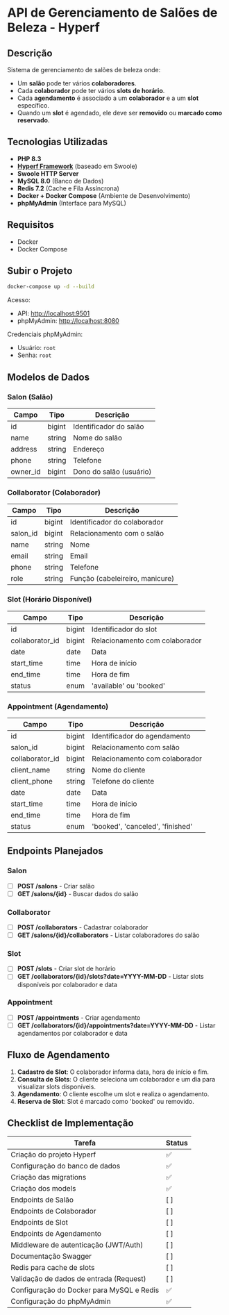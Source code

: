 # API de Gerenciamento de Salões de Beleza - Hyperf

## Descrição

Sistema de gerenciamento de salões de beleza onde:

* Um **salão** pode ter vários **colaboradores**.
* Cada **colaborador** pode ter vários **slots de horário**.
* Cada **agendamento** é associado a um **colaborador** e a um **slot** específico.
* Quando um **slot** é agendado, ele deve ser **removido** ou **marcado como reservado**.

## Tecnologias Utilizadas

* **PHP 8.3**
* **[Hyperf Framework](https://hyperf.io/)** (baseado em Swoole)
* **Swoole HTTP Server**
* **MySQL 8.0** (Banco de Dados)
* **Redis 7.2** (Cache e Fila Assíncrona)
* **Docker + Docker Compose** (Ambiente de Desenvolvimento)
* **phpMyAdmin** (Interface para MySQL)

## Requisitos

* Docker
* Docker Compose

## Subir o Projeto

```bash
docker-compose up -d --build
```

Acesso:

* API: [http://localhost:9501](http://localhost:9501)
* phpMyAdmin: [http://localhost:8080](http://localhost:8080)

Credenciais phpMyAdmin:

* Usuário: `root`
* Senha: `root`

## Modelos de Dados

### Salon (Salão)

| Campo     | Tipo   | Descrição               |
| --------- | ------ | ----------------------- |
| id        | bigint | Identificador do salão  |
| name      | string | Nome do salão           |
| address   | string | Endereço                |
| phone     | string | Telefone                |
| owner\_id | bigint | Dono do salão (usuário) |

### Collaborator (Colaborador)

| Campo     | Tipo   | Descrição                       |
| --------- | ------ | ------------------------------- |
| id        | bigint | Identificador do colaborador    |
| salon\_id | bigint | Relacionamento com o salão      |
| name      | string | Nome                            |
| email     | string | Email                           |
| phone     | string | Telefone                        |
| role      | string | Função (cabeleireiro, manicure) |

### Slot (Horário Disponível)

| Campo            | Tipo   | Descrição                      |
| ---------------- | ------ | ------------------------------ |
| id               | bigint | Identificador do slot          |
| collaborator\_id | bigint | Relacionamento com colaborador |
| date             | date   | Data                           |
| start\_time      | time   | Hora de início                 |
| end\_time        | time   | Hora de fim                    |
| status           | enum   | 'available' ou 'booked'        |

### Appointment (Agendamento)

| Campo            | Tipo   | Descrição                        |
| ---------------- | ------ | -------------------------------- |
| id               | bigint | Identificador do agendamento     |
| salon\_id        | bigint | Relacionamento com salão         |
| collaborator\_id | bigint | Relacionamento com colaborador   |
| client\_name     | string | Nome do cliente                  |
| client\_phone    | string | Telefone do cliente              |
| date             | date   | Data                             |
| start\_time      | time   | Hora de início                   |
| end\_time        | time   | Hora de fim                      |
| status           | enum   | 'booked', 'canceled', 'finished' |

## Endpoints Planejados

### Salon

* [ ] **POST /salons** - Criar salão
* [ ] **GET /salons/{id}** - Buscar dados do salão

### Collaborator

* [ ] **POST /collaborators** - Cadastrar colaborador
* [ ] **GET /salons/{id}/collaborators** - Listar colaboradores do salão

### Slot

* [ ] **POST /slots** - Criar slot de horário
* [ ] **GET /collaborators/{id}/slots?date=YYYY-MM-DD** - Listar slots disponíveis por colaborador e data

### Appointment

* [ ] **POST /appointments** - Criar agendamento
* [ ] **GET /collaborators/{id}/appointments?date=YYYY-MM-DD** - Listar agendamentos por colaborador e data

## Fluxo de Agendamento

1. **Cadastro de Slot**: O colaborador informa data, hora de início e fim.
2. **Consulta de Slots**: O cliente seleciona um colaborador e um dia para visualizar slots disponíveis.
3. **Agendamento**: O cliente escolhe um slot e realiza o agendamento.
4. **Reserva de Slot**: Slot é marcado como 'booked' ou removido.

## Checklist de Implementação

| Tarefa                                    | Status |
| ----------------------------------------- | ------ |
| Criação do projeto Hyperf                 | ✅      |
| Configuração do banco de dados            | ✅      |
| Criação das migrations                    | ✅      |
| Criação dos models                        | ✅    |
| Endpoints de Salão                        | \[ ]   |
| Endpoints de Colaborador                  | \[ ]   |
| Endpoints de Slot                         | \[ ]   |
| Endpoints de Agendamento                  | \[ ]   |
| Middleware de autenticação (JWT/Auth)     | \[ ]   |
| Documentação Swagger                      | \[ ]   |
| Redis para cache de slots                 | \[ ]   |
| Validação de dados de entrada (Request)   | \[ ]   |
| Configuração do Docker para MySQL e Redis | ✅      |
| Configuração do phpMyAdmin                | ✅      |
